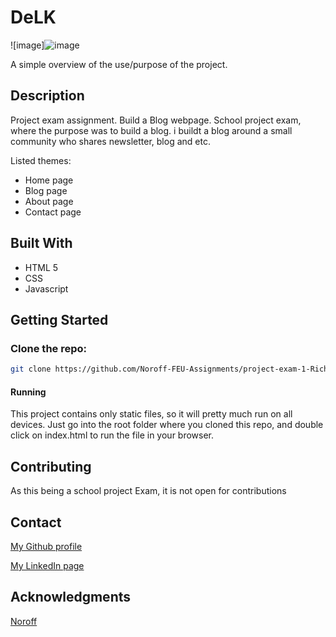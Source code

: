 # DeLK

![image]![image](https://github.com/Noroff-FEU-Assignments/project-exam-1-RichardSkartveit/assets/114581981/9c923fe9-fd1b-4ae8-b2ab-27d2315736d2)

A simple overview of the use/purpose of the project.

## Description

Project exam assignment. Build a Blog webpage.
School project exam, where the purpose was to build a blog. 
i buildt a blog around a small community who shares newsletter, blog and etc. 

Listed themes:

- Home page
- Blog page
- About page
- Contact page

## Built With

- HTML 5
- CSS
- Javascript

## Getting Started

### Clone the repo:

```bash
git clone https://github.com/Noroff-FEU-Assignments/project-exam-1-RichardSkartveit
```
#### Running

This project contains only static files, so it will pretty much run on all devices. Just go into the root folder where you cloned this repo, and double click on index.html to run the file in your browser.

## Contributing

As this being a school project Exam, it is not open for contributions


## Contact

[My Github profile](https://github.com/RichardSkartveit)

[My LinkedIn page](https://www.linkedin.com/in/richard-skartveit-86913b1ba/)

## Acknowledgments

[Noroff](www.noroff.no)
